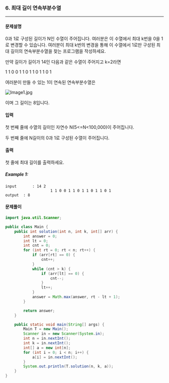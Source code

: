 ### 6. 최대 길이 연속부분수열

---

#### 문제설명

0과 1로 구성된 길이가 N인 수열이 주어집니다. 여러분은 이 수열에서 최대 k번을 0을 1로 변경할 수 있습니다. 여러분이 최대 k번의 변경을 통해 이 수열에서 1로만 구성된 최대 길이의 연속부분수열을 찾는 프로그램을 작성하세요.

만약 길이가 길이가 14인 다음과 같은 수열이 주어지고 k=2라면

1 1 0 0 1 1 0 1 1 0 1 1 0 1

여러분이 만들 수 있는 1이 연속된 연속부분수열은

![Image1.jpg](https://cote.inflearn.com/public/upload/19123bb35c.jpg)

이며 그 길이는 8입니다.

#### 입력

첫 번째 줄에 수열의 길이인 자연수 N(5<=N<100,000)이 주어집니다.

두 번째 줄에 N길이의 0과 1로 구성된 수열이 주어집니다.

#### 출력

첫 줄에 최대 길이를 출력하세요.

##### Example 1:

```
input		: 14 2
					1 1 0 0 1 1 0 1 1 0 1 1 0 1
output	: 8
```

#### 문제풀이

```java
import java.util.Scanner;

public class Main {
    public int solution(int n, int k, int[] arr) {
        int answer = 0;
        int lt = 0;
        int cnt = 0;
        for (int rt = 0; rt < n; rt++) {
            if (arr[rt] == 0) {
                cnt++;
            }
            while (cnt > k) {
                if (arr[lt] == 0) {
                    cnt--;
                }
                lt++;
            }
            answer = Math.max(answer, rt - lt + 1);
        }

        return answer;
    }

    public static void main(String[] args) {
        Main T = new Main();
        Scanner in = new Scanner(System.in);
        int n = in.nextInt();
        int k = in.nextInt();
        int[] a = new int[n];
        for (int i = 0; i < n; i++) {
            a[i] = in.nextInt();
        }
        System.out.println(T.solution(n, k, a));
    }
}

```

